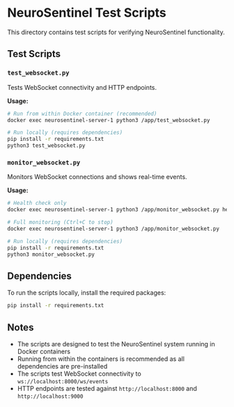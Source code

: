 # NeuroSentinel Test Scripts

This directory contains test scripts for verifying NeuroSentinel functionality.

## Test Scripts

### `test_websocket.py`
Tests WebSocket connectivity and HTTP endpoints.

**Usage:**
```bash
# Run from within Docker container (recommended)
docker exec neurosentinel-server-1 python3 /app/test_websocket.py

# Run locally (requires dependencies)
pip install -r requirements.txt
python3 test_websocket.py
```

### `monitor_websocket.py`
Monitors WebSocket connections and shows real-time events.

**Usage:**
```bash
# Health check only
docker exec neurosentinel-server-1 python3 /app/monitor_websocket.py health

# Full monitoring (Ctrl+C to stop)
docker exec neurosentinel-server-1 python3 /app/monitor_websocket.py

# Run locally (requires dependencies)
pip install -r requirements.txt
python3 monitor_websocket.py
```

## Dependencies

To run the scripts locally, install the required packages:
```bash
pip install -r requirements.txt
```

## Notes

- The scripts are designed to test the NeuroSentinel system running in Docker containers
- Running from within the containers is recommended as all dependencies are pre-installed
- The scripts test WebSocket connectivity to `ws://localhost:8000/ws/events`
- HTTP endpoints are tested against `http://localhost:8000` and `http://localhost:9000` 